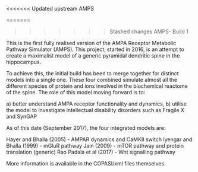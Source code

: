 <<<<<<< Updated upstream
AMPS

=======
>>>>>>> Stashed changes
AMPS- Build 1

This is the first fully realised version of the AMPA Receptor Metabolic Pathway Simulator (AMPS). This project, started in 2016, is an attempt to create a maximalist model of a generic pyramidal dendritic spine in the hippocampus.

To achieve this, the initial build has been to merge together for distinct models into a single one. These four combined simulate almost all the different species of protein and ions involved in the biochemical reactome of the spine. The role of this model moving forward is to:

a) better understand AMPA receptor functionality and dynamics, 
b) utilise the model to investigate intellectual disability disorders such as Fragile X and SynGAP


As of this date (September 2017), the four integrated models are: 

Hayer and Bhalla (2005) - AMPAR dynamics and CaMKII switch
Iyengar and Bhalla (1999) - mGluR pathway
Jain (2009) - mTOR pathway and protein translation (generic)
Rao Padala et al (2017) - Wnt signalling pathway


More information is available in the COPASI/xml files themselves.
